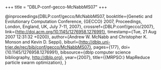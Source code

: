 +++
title = "DBLP-conf-gecco-McNabbMS07"
+++

@inproceedings{DBLP:conf/gecco/McNabbMS07,
   booktitle={Genetic and Evolutionary Computation Conference, {GECCO} 2007, Proceedings, London, England, UK, July 7-11, 2007},
   crossref={DBLP:conf/gecco/2007},
   link={http://doi.acm.org/10.1145/1276958.1276991},
   timestamp={Tue, 21 Aug 2007 12:31:32 +0200},
   author={Andrew W. McNabb and
Christopher K. Monson and
Kevin D. Seppi},
   biburl={http://dblp.uni-trier.de/rec/bib/conf/gecco/McNabbMS07},
   pages={177},
   doi={10.1145/1276958.1276991},
   bibsource={dblp computer science bibliography, http://dblp.org},
   year={2007},
   title={{MRPSO:} MapReduce particle swarm optimization},
}

